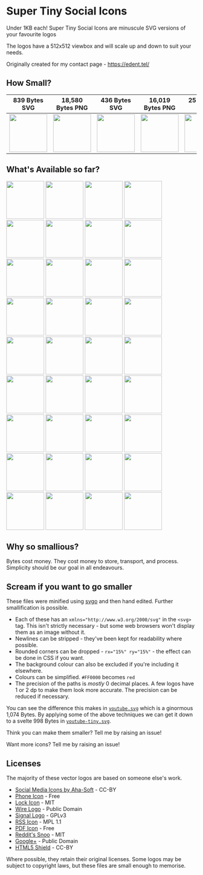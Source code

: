 # Super Tiny Social Icons
Under 1KB each! Super Tiny Social Icons are minuscule SVG versions of your favourite logos

The logos have a 512x512 viewbox and will scale up and down to suit your needs.

Originally created for my contact page - https://edent.tel/

## How Small?

| 839 Bytes SVG	| 18,580 Bytes PNG	|   436 Bytes SVG	| 16,019 Bytes PNG	|  251 Bytes SVG	| 13,485 Bytes PNG	|
|------	        |-----------     	|------	            |----------	        |------	        |-----------	        |
| <img src="https://cdn.rawgit.com/edent/SuperTinySocialIcons/4d213260d1ab8bcba397de342913c3f6cccbef3a/tiny/github.svg" width="100" />  	| <img src="https://cdn.rawgit.com/edent/SuperTinySocialIcons/master/original/github.png" width="100" />        	| <img src="https://cdn.rawgit.com/edent/SuperTinySocialIcons/4d213260d1ab8bcba397de342913c3f6cccbef3a/tiny/twitter.svg" width="100" />   	| <img src="https://cdn.rawgit.com/edent/SuperTinySocialIcons/master/original/twitter.png" width="100" />       	| <img src="https://cdn.rawgit.com/edent/SuperTinySocialIcons/4d213260d1ab8bcba397de342913c3f6cccbef3a/tiny/flickr.svg" width="100" />   	| <img src="https://cdn.rawgit.com/edent/SuperTinySocialIcons/master/original/flickr.png" width="100" />       	|

## What's Available so far?

<img src="https://cdn.rawgit.com/edent/SuperTinySocialIcons/4d213260d1ab8bcba397de342913c3f6cccbef3a/tiny/hackernews.svg" width="100" /> <img src="https://cdn.rawgit.com/edent/SuperTinySocialIcons/4d213260d1ab8bcba397de342913c3f6cccbef3a/tiny/flickr.svg" width="100" /> <img src="https://cdn.rawgit.com/edent/SuperTinySocialIcons/4d213260d1ab8bcba397de342913c3f6cccbef3a/tiny/facebook.svg" width="100" /> <img src="https://cdn.rawgit.com/edent/SuperTinySocialIcons/4d213260d1ab8bcba397de342913c3f6cccbef3a/tiny/tumblr.svg" width="100" /> <img src="https://cdn.rawgit.com/edent/SuperTinySocialIcons/54bca2f9d9703dc5136b51b0488aa87236ad20af/tiny/mail.svg" width="100" /> <img src="https://cdn.rawgit.com/edent/SuperTinySocialIcons/4d213260d1ab8bcba397de342913c3f6cccbef3a/tiny/telegram.svg" width="100" /> <img src="https://cdn.rawgit.com/edent/SuperTinySocialIcons/4d213260d1ab8bcba397de342913c3f6cccbef3a/tiny/dropbox.svg" width="100" /> <img src="https://cdn.rawgit.com/edent/SuperTinySocialIcons/07f50efbe8d0d5f8596e9599949eeab20644d5db/tiny/instagram.svg" width="100" /> <img src="https://cdn.rawgit.com/edent/SuperTinySocialIcons/4d213260d1ab8bcba397de342913c3f6cccbef3a/tiny/linkedin.svg" width="100" /> <img src="https://cdn.rawgit.com/edent/SuperTinySocialIcons/4d213260d1ab8bcba397de342913c3f6cccbef3a/tiny/stackoverflow.svg" width="100" /> <img src="https://cdn.rawgit.com/edent/SuperTinySocialIcons/4d213260d1ab8bcba397de342913c3f6cccbef3a/tiny/vimeo.svg" width="100" /> <img src="https://cdn.rawgit.com/edent/SuperTinySocialIcons/4d213260d1ab8bcba397de342913c3f6cccbef3a/tiny/twitter.svg" width="100" /> <img src="https://cdn.rawgit.com/edent/SuperTinySocialIcons/785dd5c329ce406b569d9fe0dab04dbd533e0afc/tiny/lock.svg" width="100" /> <img src="https://cdn.rawgit.com/edent/SuperTinySocialIcons/07f50efbe8d0d5f8596e9599949eeab20644d5db/tiny/html5.svg" width="100" /> <img src="https://cdn.rawgit.com/edent/SuperTinySocialIcons/4d213260d1ab8bcba397de342913c3f6cccbef3a/tiny/paypal.svg" width="100" /> <img src="https://cdn.rawgit.com/edent/SuperTinySocialIcons/54bca2f9d9703dc5136b51b0488aa87236ad20af/tiny/email.svg" width="100" /> <img src="https://cdn.rawgit.com/edent/SuperTinySocialIcons/4d213260d1ab8bcba397de342913c3f6cccbef3a/tiny/pinterest.svg" width="100" /> <img src="https://cdn.rawgit.com/edent/SuperTinySocialIcons/4d213260d1ab8bcba397de342913c3f6cccbef3a/tiny/slideshare.svg" width="100" /> <img src="https://cdn.rawgit.com/edent/SuperTinySocialIcons/4d213260d1ab8bcba397de342913c3f6cccbef3a/tiny/soundcloud.svg" width="100" /> <img src="https://cdn.rawgit.com/edent/SuperTinySocialIcons/390faba48f0a90ddb1f8061e1a75239176a89665/tiny/spotify.svg" width="100" /> <img src="https://cdn.rawgit.com/edent/SuperTinySocialIcons/4d213260d1ab8bcba397de342913c3f6cccbef3a/tiny/steam.svg" width="100" /> <img src="https://cdn.rawgit.com/edent/SuperTinySocialIcons/4d213260d1ab8bcba397de342913c3f6cccbef3a/tiny/whatsapp.svg" width="100" /> <img src="https://cdn.rawgit.com/edent/SuperTinySocialIcons/07f50efbe8d0d5f8596e9599949eeab20644d5db/tiny/wikipedia.svg" width="100" /> <img src="https://cdn.rawgit.com/edent/SuperTinySocialIcons/4d213260d1ab8bcba397de342913c3f6cccbef3a/tiny/wordpress.svg" width="100" /> <img src="https://cdn.rawgit.com/edent/SuperTinySocialIcons/4d213260d1ab8bcba397de342913c3f6cccbef3a/tiny/github.svg" width="100" /> <img src="https://cdn.rawgit.com/edent/SuperTinySocialIcons/785dd5c329ce406b569d9fe0dab04dbd533e0afc/tiny/phone.svg" width="100" /> <img src="https://cdn.rawgit.com/edent/SuperTinySocialIcons/4d213260d1ab8bcba397de342913c3f6cccbef3a/tiny/skype.svg" width="100" /> <img src="https://cdn.rawgit.com/edent/SuperTinySocialIcons/785dd5c329ce406b569d9fe0dab04dbd533e0afc/tiny/wire.svg" width="100" /> <img src="https://cdn.rawgit.com/edent/SuperTinySocialIcons/4d213260d1ab8bcba397de342913c3f6cccbef3a/tiny/amazon.svg" width="100" /> <img src="https://cdn.rawgit.com/edent/SuperTinySocialIcons/96fbc140f6bae60054a83270694dbfb1b6a22159/tiny/google_plus.svg" width="100" /> <img src="https://cdn.rawgit.com/edent/SuperTinySocialIcons/4d213260d1ab8bcba397de342913c3f6cccbef3a/tiny/snapchat.svg" width="100" /> <img src="https://cdn.rawgit.com/edent/SuperTinySocialIcons/4d213260d1ab8bcba397de342913c3f6cccbef3a/tiny/wechat.svg" width="100" /> <img src="https://cdn.rawgit.com/edent/SuperTinySocialIcons/4d213260d1ab8bcba397de342913c3f6cccbef3a/tiny/youtube.svg" width="100" /> <img src="https://cdn.rawgit.com/edent/SuperTinySocialIcons/4fb057fd0c213f495f8756531f1fa2b21385a15c/tiny/rss.svg" width="100" /> <img src="https://cdn.rawgit.com/edent/SuperTinySocialIcons/6db923325ec787ffd91f5ad1e3a815e017de2a1f/tiny/pdf.svg" width="100" /> <img src="https://cdn.rawgit.com/edent/SuperTinySocialIcons/e43167cdd0df40dac6d0147acb23d3f8664459fa/tiny/reddit.svg" width="100" />

## Why so smallious?

Bytes cost money.  They cost money to store, transport, and process.  Simplicity should be our goal in all endeavours.

## Scream if you want to go smaller

These files were minified using [svgo](https://github.com/svg/svgo) and then hand edited.  Further smallification is possible.

* Each of these has an `xmlns="http://www.w3.org/2000/svg"` in the `<svg>` tag. This isn't strictly necessary - but some web browsers won't display them as an image without it.
* Newlines can be stripped - they've been kept for readability where possible.
* Rounded corners can be dropped - `rx="15%" ry="15%"` - the effect can be done in CSS if you want.
* The background colour can also be excluded if you're including it elsewhere.
* Colours can be simplified. `#FF0000` becomes `red`
* The precision of the paths is *mostly* 0 decimal places. A few logos have 1 or 2 dp to make them look more accurate. The precision can be reduced if necessary.

You can see the difference this makes in [`youtube.svg`](https://github.com/edent/SuperTinySocialIcons/raw/master/tiny/youtube.svg) which is a ginormous 1,074 Bytes. By applying some of the above techniques we can get it down to a svelte 998 Bytes in [`youtube-tiny.svg`](https://github.com/edent/SuperTinySocialIcons/raw/master/tiny/youtube-tiny.svg).

Think you can make them smaller? Tell me by raising an issue!

Want more icons?  Tell me by raising an issue!

## Licenses

The majority of these vector logos are based on someone else's work.

* [Social Media Icons by Aha-Soft](https://www.iconfinder.com/iconsets/social-flat-rounded-rects) - CC-BY
* [Phone Icon](https://www.iconfinder.com/icons/1807538/phone_icon#size=128) - Free
* [Lock Icon](https://www.iconfinder.com/icons/1814107/lock_padlock_secure_icon#size=512) - MIT
* [Wire Logo](https://commons.wikimedia.org/wiki/File:Wire_software_logo.svg) - Public Domain
* [Signal Logo](https://github.com/WhisperSystems/Signal-iOS/blob/master/Signal/Images.xcassets/logoSignal.imageset/logoSignal.pdf) - GPLv3
* [RSS Icon](https://commons.wikimedia.org/wiki/File:Generic_Feed-icon.svg) - MPL 1.1
* [PDF Icon](https://www.iconfinder.com/iconsets/line-icons-set) - Free
* [Reddit's Snoo](http://ionicons.com/) - MIT
* [Google+](https://commons.wikimedia.org/wiki/File:Google_Plus_logo_2015.svg) - Public Domain
* [HTML5 Shield](https://www.w3.org/html/logo/) - CC-BY

Where possible, they retain their original licenses.  Some logos may be subject to copyright laws, but these files are small enough to memorise.

